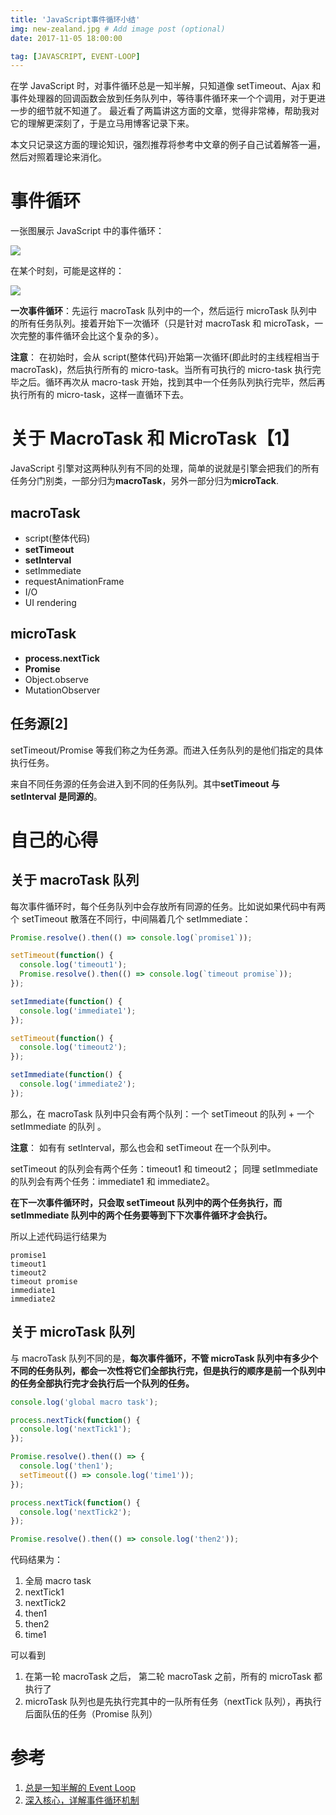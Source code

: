 ```yaml
---
title: 'JavaScript事件循环小结'
img: new-zealand.jpg # Add image post (optional)
date: 2017-11-05 18:00:00

tag: [JAVASCRIPT, EVENT-LOOP]
---
```


在学 JavaScript 时，对事件循环总是一知半解，只知道像 setTimeout、Ajax 和事件处理器的回调函数会放到任务队列中，等待事件循环来一个个调用，对于更进一步的细节就不知道了。 最近看了两篇讲这方面的文章，觉得非常棒，帮助我对它的理解更深刻了，于是立马用博客记录下来。

本文只记录这方面的理论知识，强烈推荐将参考中文章的例子自己试着解答一遍，然后对照着理论来消化。

# 事件循环

一张图展示 JavaScript 中的事件循环：

![](http://mmbiz.qpic.cn/mmbiz_png/meG6Vo0Mevia3qqAdZXbGMvOQWvD3AxX5RExFksDUS067icPUUmVweUqmuaR2vHlkOqia7x0XydvVfstK6Lf5l7GQ/640?wx_fmt=png&tp=webp&wxfrom=5&wx_lazy=1)

在某个时刻，可能是这样的：

![](http://mmbiz.qpic.cn/mmbiz_png/zPh0erYjkib3g6TGY1YsxUKkCPmA1grtXgKiafNpQ879kPph9tAle98Or8KyMd2kO6HvXUSiaxOkPybbVt8Zy8Djg/640?wx_fmt=png&tp=webp&wxfrom=5&wx_lazy=1)

**一次事件循环**：先运行 macroTask 队列中的一个，然后运行 microTask 队列中的所有任务队列。接着开始下一次循环（只是针对 macroTask 和 microTask，一次完整的事件循环会比这个复杂的多）。

**注意**： 在初始时，会从 script(整体代码)开始第一次循环(即此时的主线程相当于 macroTask)，然后执行所有的 micro-task。当所有可执行的 micro-task 执行完毕之后。循环再次从 macro-task 开始，找到其中一个任务队列执行完毕，然后再执行所有的 micro-task，这样一直循环下去。

# 关于 MacroTask 和 MicroTask【1】

JavaScript 引擎对这两种队列有不同的处理，简单的说就是引擎会把我们的所有任务分门别类，一部分归为**macroTask**，另外一部分归为**microTack**.

## macroTask

- script(整体代码)
- **setTimeout**
- **setInterval**
- setImmediate
- requestAnimationFrame
- I/O
- UI rendering

## microTask

- **process.nextTick**
- **Promise**
- Object.observe
- MutationObserver

## 任务源[2]

setTimeout/Promise 等我们称之为任务源。而进入任务队列的是他们指定的具体执行任务。

来自不同任务源的任务会进入到不同的任务队列。其中**setTimeout 与 setInterval 是同源的**。

# 自己的心得

## 关于 macroTask 队列

每次事件循环时，每个任务队列中会存放所有同源的任务。比如说如果代码中有两个 setTimeout 散落在不同行，中间隔着几个 setImmediate：

```js
Promise.resolve().then(() => console.log(`promise1`));

setTimeout(function() {
  console.log('timeout1');
  Promise.resolve().then(() => console.log(`timeout promise`));
});

setImmediate(function() {
  console.log('immediate1');
});

setTimeout(function() {
  console.log('timeout2');
});

setImmediate(function() {
  console.log('immediate2');
});
```

那么，在 macroTask 队列中只会有两个队列：一个 setTimeout 的队列 + 一个 setImmediate 的队列 。

**注意**： 如有有 setInterval，那么也会和 setTimeout 在一个队列中。

setTimeout 的队列会有两个任务：timeout1 和 timeout2； 同理 setImmediate 的队列会有两个任务：immediate1 和 immediate2。

**在下一次事件循环时，只会取 setTimeout 队列中的两个任务执行，而 setImmediate 队列中的两个任务要等到下下次事件循环才会执行。**

所以上述代码运行结果为

```
promise1
timeout1
timeout2
timeout promise
immediate1
immediate2
```

## 关于 microTask 队列

与 macroTask 队列不同的是，**每次事件循环，不管 microTask 队列中有多少个不同的任务队列，都会一次性将它们全部执行完，但是执行的顺序是前一个队列中的任务全部执行完才会执行后一个队列的任务。**

```js
console.log('global macro task');

process.nextTick(function() {
  console.log('nextTick1');
});

Promise.resolve().then(() => {
  console.log('then1');
  setTimeout(() => console.log('time1'));
});

process.nextTick(function() {
  console.log('nextTick2');
});

Promise.resolve().then(() => console.log('then2'));
```

代码结果为：

1. 全局 macro task
2. nextTick1
3. nextTick2
4. then1
5. then2
6. time1

可以看到

1. 在第一轮 macroTask 之后， 第二轮 macroTask 之前，所有的 microTask 都执行了
2. microTask 队列也是先执行完其中的一队所有任务（nextTick 队列），再执行后面队伍的任务（Promise 队列）

# 参考

1. [总是一知半解的 Event Loop](https://mp.weixin.qq.com/s/3-8kH1L-FZqSgv8zocoY7g)
2. [深入核心，详解事件循环机制](https://mp.weixin.qq.com/s/Of8gGz-EYuOkVSLqV8W2ow)
